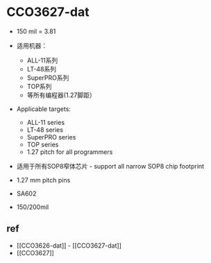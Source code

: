 
# CCO3627-dat

- 150 mil = 3.81

- 适用机器：
  - ALL-11系列
  - LT-48系列
  - SuperPRO系列
  - TOP系列
  - 等所有编程器(1.27脚距）

- Applicable targets:
   - ALL-11 series
   - LT-48 series
   - SuperPRO series
   - TOP series
   - 1.27 pitch for all programmers

- 适用于所有SOP8窄体芯片 - support all narrow SOP8 chip footprint 
- 1.27 mm pitch pins 
- SA602
- 150/200mil


## ref 

- [[CCO3626-dat]] - [[CCO3627-dat]]
- [[CCO3627]]